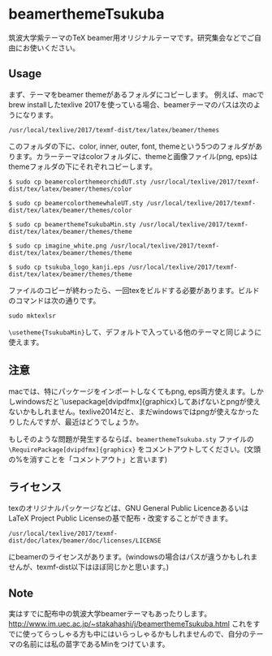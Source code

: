 # beamerthemeTsukuba

筑波大学紫テーマのTeX beamer用オリジナルテーマです。研究集会などでご自由にお使いください。

## Usage
まず、テーマをbeamer themeがあるフォルダにコピーします。
例えば、macでbrew installしたtexlive 2017を使っている場合、beamerテーマのパスは次のようになります。

```
/usr/local/texlive/2017/texmf-dist/tex/latex/beamer/themes
```

このフォルダの下に、color, inner, outer, font, themeという5つのフォルダがあります。カラーテーマはcolorフォルダに、themeと画像ファイル(png, eps)はthemeフォルダの下にそれぞれコピーします。

```
$ sudo cp beamercolorthemeorchidUT.sty /usr/local/texlive/2017/texmf-dist/tex/latex/beamer/themes/color

$ sudo cp beamercolorthemewhaleUT.sty /usr/local/texlive/2017/texmf-dist/tex/latex/beamer/themes/color

$ sudo cp beamerthemeTsukubaMin.sty /usr/local/texlive/2017/texmf-dist/tex/latex/beamer/themes/theme

$ sudo cp imagine_white.png /usr/local/texlive/2017/texmf-dist/tex/latex/beamer/themes/theme

$ sudo cp tsukuba_logo_kanji.eps /usr/local/texlive/2017/texmf-dist/tex/latex/beamer/themes/theme
```

ファイルのコピーが終わったら、一回texをビルドする必要があります。ビルドのコマンドは次の通りです。

```
sudo mktexlsr
```

`\usetheme{TsukubaMin}`して、デフォルトで入っている他のテーマと同じように使えます。

## 注意
macでは、特にパッケージをインポートしなくてもpng, eps両方使えます。しかしwindowsだと`\usepackage[dvipdfmx]{graphicx}してあげないとpngが使えないかもしれません。texlive2014だと、まだwindowsではpngが使えなかったりしたんですが、最近はどうでしょうか。

もしそのような問題が発生するならば、`beamerthemeTsukuba.sty` ファイルの `\RequirePackage[dvipdfmx]{graphicx}` をコメントアウトしてください。(文頭の%を消すことを「コメントアウト」と言います)

## ライセンス
texのオリジナルパッケージなどは、GNU General Public LicenceあるいはLaTeX Project Public Licenseの基で配布・改変することができます。
```
/usr/local/texlive/2017/texmf-dist/doc/latex/beamer/doc/licenses/LICENSE
```
にbeamerのライセンスがあります。(windowsの場合はパスが違うかもしれませんが、texmf-dist以下はほぼ同じかと思います。)

## Note
実はすでに配布中の筑波大学beamerテーマもあったりします。
http://www.im.uec.ac.jp/~stakahashi/j/beamerthemeTsukuba.html
これをすでに使ってらっしゃる方も中にはいらっしゃるかもしれませんので、自分のテーマの名前には私の苗字であるMinをつけています。

